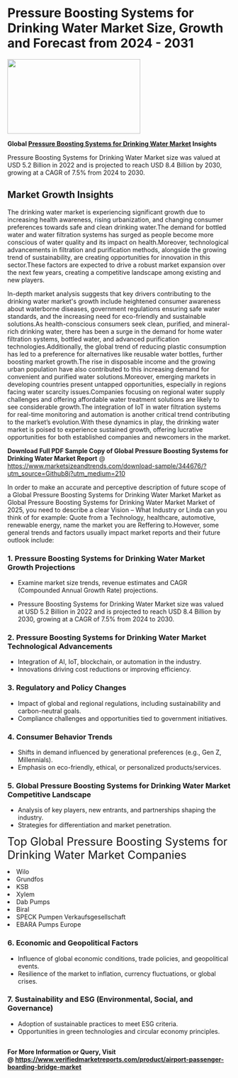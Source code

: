 <H1>Pressure Boosting Systems for Drinking Water Market Size, Growth and Forecast from 2024 - 2031</H1><img class="aligncenter size-medium wp-image-584254" src="https://thirdeyenews.in/wp-content/uploads/2024/09/Global-Market-Research-300x168.jpeg" alt="" width="300" height="168" /><p><strong>Global&nbsp;<a href="https://www.marketsizeandtrends.com/download-sample/344676/?utm_source=Github8j?utm_medium=210">Pressure Boosting Systems for Drinking Water Market</a> Insights</strong></p><p>Pressure Boosting Systems for Drinking Water Market size was valued at USD 5.2 Billion in 2022 and is projected to reach USD 8.4 Billion by 2030, growing at a CAGR of 7.5% from 2024 to 2030.</p><p><h2>Market Growth Insights</h2> <p>The drinking water market is experiencing significant growth due to increasing health awareness, rising urbanization, and changing consumer preferences towards safe and clean drinking water.The demand for bottled water and water filtration systems has surged as people become more conscious of water quality and its impact on health.Moreover, technological advancements in filtration and purification methods, alongside the growing trend of sustainability, are creating opportunities for innovation in this sector.These factors are expected to drive a robust market expansion over the next few years, creating a competitive landscape among existing and new players.</p> <p>In-depth market analysis suggests that key drivers contributing to the drinking water market's growth include heightened consumer awareness about waterborne diseases, government regulations ensuring safe water standards, and the increasing need for eco-friendly and sustainable solutions.As health-conscious consumers seek clean, purified, and mineral-rich drinking water, there has been a surge in the demand for home water filtration systems, bottled water, and advanced purification technologies.Additionally, the global trend of reducing plastic consumption has led to a preference for alternatives like reusable water bottles, further boosting market growth.The rise in disposable income and the growing urban population have also contributed to this increasing demand for convenient and purified water solutions.Moreover, emerging markets in developing countries present untapped opportunities, especially in regions facing water scarcity issues.Companies focusing on regional water supply challenges and offering affordable water treatment solutions are likely to see considerable growth.The integration of IoT in water filtration systems for real-time monitoring and automation is another critical trend contributing to the market’s evolution.With these dynamics in play, the drinking water market is poised to experience sustained growth, offering lucrative opportunities for both established companies and newcomers in the market.</p> <p><span class=""><strong>Download Full PDF Sample Copy of Global Pressure Boosting Systems for Drinking Water Market Report</strong> @ <a href="https://www.marketsizeandtrends.com/download-sample/344676/?utm_source=Github8j?utm_medium=210" target="_blank">https://www.marketsizeandtrends.com/download-sample/344676/?utm_source=Github8j?utm_medium=210</a></span></p><p>In order to make an accurate and perceptive description of future scope of a Global&nbsp;Pressure Boosting Systems for Drinking Water Market Market as Global&nbsp;Pressure Boosting Systems for Drinking Water Market Market of 2025, you need to describe a clear Vision &ndash; What Industry or Linda can you think of for example: Quote from a Technology, healthcare, automotive, renewable energy, name the market you are Reffering to.However, some general trends and factors usually impact market reports and their future outlook include:</p><h3>1.&nbsp;<strong>Pressure Boosting Systems for Drinking Water Market Growth Projections</strong></h3><ul><li>Examine market size trends, revenue estimates and CAGR (Compounded Annual Growth Rate) projections.</li><li><p>Pressure Boosting Systems for Drinking Water Market size was valued at USD 5.2 Billion in 2022 and is projected to reach USD 8.4 Billion by 2030, growing at a CAGR of 7.5% from 2024 to 2030.</p></li></ul><h3>2.&nbsp;<strong>Pressure Boosting Systems for Drinking Water Market Technological Advancements</strong></h3><ul><li>Integration of AI, IoT, blockchain, or automation in the industry.</li><li>Innovations driving cost reductions or improving efficiency.</li></ul><h3>3.&nbsp;<strong>Regulatory and Policy Changes</strong></h3><ul><li>Impact of global and regional regulations, including sustainability and carbon-neutral goals.</li><li>Compliance challenges and opportunities tied to government initiatives.</li></ul><h3>4.&nbsp;<strong>Consumer Behavior Trends</strong></h3><ul><li>Shifts in demand influenced by generational preferences (e.g., Gen Z, Millennials).</li><li>Emphasis on eco-friendly, ethical, or personalized products/services.</li></ul><h3>5.&nbsp;<strong>Global Pressure Boosting Systems for Drinking Water Market Competitive Landscape</strong></h3><ul><li>Analysis of key players, new entrants, and partnerships shaping the industry.</li><li>Strategies for differentiation and market penetration.</li></ul><p data-pm-slice="1 1 []"><span style="color: inherit; font-family: inherit; font-size: 25px;">Top Global Pressure Boosting Systems for Drinking Water Market Companies</span></p><div class="" data-test-id=""><p><li>Wilo</li><li> Grundfos</li><li> KSB</li><li> Xylem</li><li> Dab Pumps</li><li> Biral</li><li> SPECK Pumpen Verkaufsgesellschaft</li><li> EBARA Pumps Europe</li></p></div><h3>6.&nbsp;<strong>Economic and Geopolitical Factors</strong></h3><ul><li>Influence of global economic conditions, trade policies, and geopolitical events.</li><li>Resilience of the market to inflation, currency fluctuations, or global crises.</li></ul><h3>7.&nbsp;<strong>Sustainability and ESG (Environmental, Social, and Governance)</strong></h3><ul><li>Adoption of sustainable practices to meet ESG criteria.</li><li>Opportunities in green technologies and circular economy principles.</li></ul><h2><strong style="font-size: 14px;">For More Information or Query, Visit @&nbsp;</strong><a style="background-color: #ffffff; font-size: 14px;" href="https://www.marketsizeandtrends.com/report/pressure-boosting-systems-for-drinking-water-market/" target="_blank">https://www.verifiedmarketreports.com/product/airport-passenger-boarding-bridge-market</a></h2>